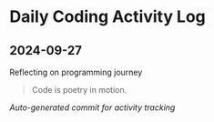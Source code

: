 # Daily Coding Activity Log

## 2024-09-27

Reflecting on programming journey

> Code is poetry in motion.

*Auto-generated commit for activity tracking*
